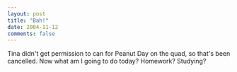 ```yaml
---
layout: post
title: "Bah!"
date: 2004-11-12
comments: false
---
```

Tina didn't get permission to can for Peanut Day on the quad, so that's been
cancelled. Now what am I going to do today? Homework? Studying?
